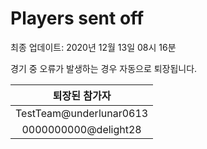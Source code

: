 # Players sent off
최종 업데이트: 2020년 12월 13일 08시 16분


경기 중 오류가 발생하는 경우 자동으로 퇴장됩니다.


| 퇴장된 참가자 |
|:---:|
| TestTeam@underlunar0613 |
| 0000000000@delight28 |